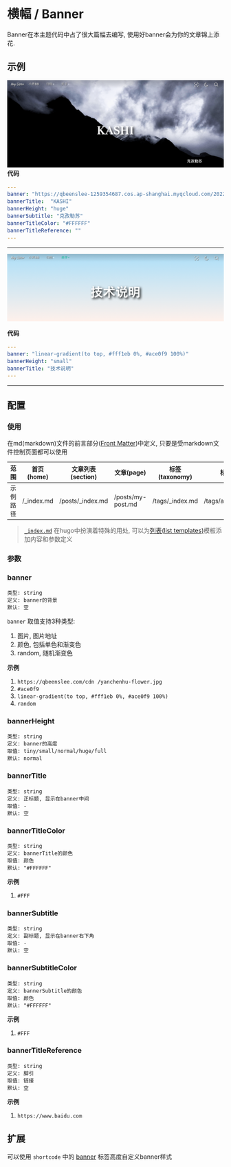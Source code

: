 # 横幅 / Banner

Banner在本主题代码中占了很大篇幅去编写, 使用好banner会为你的文章锦上添花.

## 示例

![](https://raw.githubusercontent.com/qbeenslee/CDN/master/screenshot/2022/04-27/03451266e-20220427032855.png)
**代码**
``` yaml
---
banner: "https://qbeenslee-1259354687.cos.ap-shanghai.myqcloud.com/202204/img6416sf.png"
bannerTitle:  "KASHI"
bannerHeight: "huge"
bannerSubtitle: "克孜勒苏"
bannerTitleColor: "#FFFFFF"
bannerTitleReference: ""
---
```

----

![](https://raw.githubusercontent.com/qbeenslee/CDN/master/screenshot/2022/04-27/034810136-20220427034748.png)

**代码**
``` yaml
---
banner: "linear-gradient(to top, #fff1eb 0%, #ace0f9 100%)"
bannerHeight: "small"
bannerTitle: "技术说明"
---
```
----

## 配置

### 使用

在md(markdown)文件的前言部分([Front Matter](https://gohugo.io/content-management/front-matter/))中定义, 只要是受markdown文件控制页面都可以使用
 
| 范围     | 首页(home)  | 文章列表(section) | 文章(page)                | 标签(taxonomy)   | 标签列表(term)           |
|----------|-------------|-------------------|---------------------------|------------------|--------------------------|
| 示例路径 | /_index.md | /posts/_index.md | /posts/my-post.md | /tags/_index.md | /tags/awesome/_index.md |

>  [`_index.md`](https://gohugo.io/content-management/organization/#index-pages-_indexmd) 在hugo中扮演着特殊的用处, 可以为[列表(list templates)](https://gohugo.io/templates/lists/)模板添加内容和参数定义 

### 参数

### banner

```
类型: string
定义: banner的背景
默认: 空
```

`banner` 取值支持3种类型:
1. 图片, 图片地址
2. 颜色, 包括单色和渐变色
3. random, 随机渐变色 

**示例**

1. `https://qbeenslee.com/cdn /yanchenhu-flower.jpg`
2. `#ace0f9`
3. `linear-gradient(to top, #fff1eb 0%, #ace0f9 100%)`
4. `random`



### bannerHeight

```
类型: string
定义: banner的高度
取值: tiny/small/normal/huge/full
默认: normal
```

### bannerTitle

```
类型: string
定义: 正标题, 显示在banner中间
取值: -
默认: 空
```

### bannerTitleColor

```
类型: string
定义: bannerTitle的颜色
取值: 颜色
默认: "#FFFFFF"
```


**示例**

1. `#FFF`

### bannerSubtitle

```
类型: string
定义: 副标题, 显示在banner右下角
取值: -
默认: 空
```

### bannerSubtitleColor

```
类型: string
定义: bannerSubtitle的颜色
取值: 颜色
默认: "#FFFFFF"
```

**示例**

1. `#FFF`

### bannerTitleReference

```
类型: string
定义: 脚引
取值: 链接
默认: 空
```
**示例**

1. `https://www.baidu.com`


## 扩展


可以使用 `shortcode` 中的 [banner](shortcodes/banner.md) 标签高度自定义banner样式

